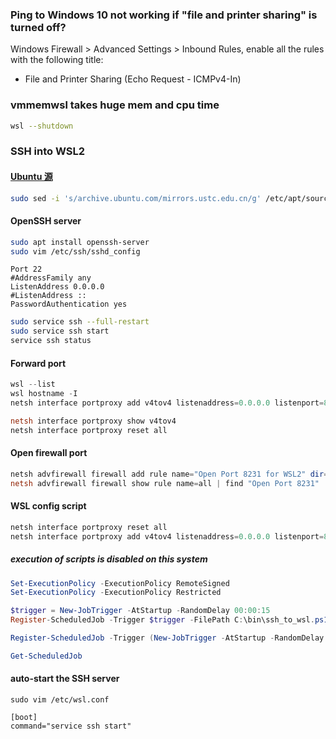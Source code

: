 ---
---

### Ping to Windows 10 not working if "file and printer sharing" is turned off?

Windows Firewall > Advanced Settings > Inbound Rules, enable all the rules with the following title:

- File and Printer Sharing (Echo Request - ICMPv4-In)

### vmmemwsl takes huge mem and cpu time

```sh
wsl --shutdown
```

### SSH into WSL2

#### [Ubuntu 源](https://mirrors.ustc.edu.cn/help/ubuntu.html)

```sh
sudo sed -i 's/archive.ubuntu.com/mirrors.ustc.edu.cn/g' /etc/apt/sources.list
```

#### OpenSSH server

```sh
sudo apt install openssh-server
sudo vim /etc/ssh/sshd_config
```

```text
Port 22
#AddressFamily any
ListenAddress 0.0.0.0
#ListenAddress ::
PasswordAuthentication yes
```

```sh
sudo service ssh --full-restart
sudo service ssh start
service ssh status
```

#### Forward port

```powershell
wsl --list
wsl hostname -I
netsh interface portproxy add v4tov4 listenaddress=0.0.0.0 listenport=8231 connectaddress=(wsl hostname -I).trim() connectport=22

netsh interface portproxy show v4tov4
netsh interface portproxy reset all
```

#### Open firewall port

```powershell
netsh advfirewall firewall add rule name="Open Port 8231 for WSL2" dir=in action=allow protocol=TCP localport=8231
netsh advfirewall firewall show rule name=all | find "Open Port 8231"
```

#### WSL config script

```ps1
netsh interface portproxy reset all
netsh interface portproxy add v4tov4 listenaddress=0.0.0.0 listenport=8231 connectaddress=(wsl hostname -I).trim() connectport=22
```

##### execution of scripts is disabled on this system

```powershell
Set-ExecutionPolicy -ExecutionPolicy RemoteSigned
Set-ExecutionPolicy -ExecutionPolicy Restricted
```

```powershell
$trigger = New-JobTrigger -AtStartup -RandomDelay 00:00:15
Register-ScheduledJob -Trigger $trigger -FilePath C:\bin\ssh_to_wsl.ps1 -Name RouteSSHtoWSL

Register-ScheduledJob -Trigger (New-JobTrigger -AtStartup -RandomDelay 00:00:15) -FilePath C:\bin\ssh_to_wsl.ps1 -Name RouteSSHtoWSL

Get-ScheduledJob
```

#### auto-start the SSH server

```text
sudo vim /etc/wsl.conf

[boot]
command="service ssh start"
```
